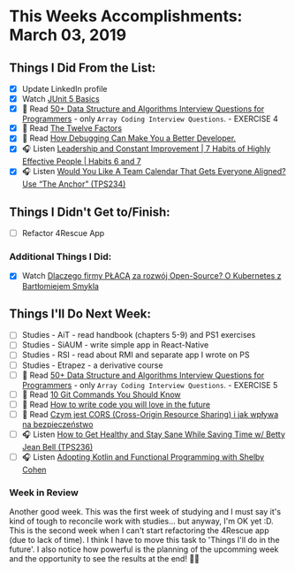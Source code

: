 # This Weeks Accomplishments: March 03, 2019

## Things I Did From the List:

- [x] Update LinkedIn profile
- [x] Watch [JUnit 5 Basics](https://www.youtube.com/watch?v=2E3WqYupx7c&list=PLqq-6Pq4lTTa4ad5JISViSb2FVG8Vwa4o)
- [x] 📗 Read [50+ Data Structure and Algorithms Interview Questions for Programmers](https://hackernoon.com/50-data-structure-and-algorithms-interview-questions-for-programmers-b4b1ac61f5b0) - only `Array Coding Interview Questions`. - EXERCISE 4
- [x] 📗 Read [The Twelve Factors](https://12factor.net/)
- [x] 📗 Read [How Debugging Can Make You a Better Developer.](https://medium.com/swlh/how-debugging-can-make-you-a-better-developer-93db511be8cb)
- [x] 🎧 Listen [Leadership and Constant Improvement | 7 Habits of Highly Effective People | Habits 6 and 7](https://www.youtube.com/watch?v=FQMnTW63NBU)
- [x] 🎧 Listen [Would You Like A Team Calendar That Gets Everyone Aligned? Use “The Anchor” (TPS234)](http://www.asianefficiency.com/podcast/234-the-anchor/)

## Things I Didn't Get to/Finish:

- [ ] Refactor 4Rescue App

### Additional Things I Did:

- [x] Watch [Dlaczego firmy PŁACĄ za rozwój Open-Source? O Kubernetes z Bartłomiejem Smykla](https://www.youtube.com/watch?v=9Kh0cKMq6VM)

## Things I'll Do Next Week:

- [ ] Studies - AiT - read handbook (chapters 5-9) and PS1 exercises
- [ ] Studies - SiAUM - write simple app in React-Native
- [ ] Studies - RSI - read about RMI and separate app I wrote on PS
- [ ] Studies - Etrapez - a derivative course
- [ ] 📗 Read [50+ Data Structure and Algorithms Interview Questions for Programmers](https://hackernoon.com/50-data-structure-and-algorithms-interview-questions-for-programmers-b4b1ac61f5b0) - only `Array Coding Interview Questions`. - EXERCISE 5
- [ ] 📗 Read [10 Git Commands You Should Know](https://towardsdatascience.com/10-git-commands-you-should-know-df54bea1595c)
- [ ] 📗 Read [How to write code you will love in the future](https://medium.freecodecamp.org/how-to-write-code-you-will-love-in-the-future-ee5decae5ce4)
- [ ] 📗 Read [Czym jest CORS (Cross-Origin Resource Sharing) i jak wpływa na bezpieczeństwo](https://sekurak.pl/czym-jest-cors-cross-origin-resource-sharing-i-jak-wplywa-na-bezpieczenstwo/)
- [ ] 🎧 Listen [How to Get Healthy and Stay Sane While Saving Time w/ Betty Jean Bell (TPS236)](http://www.asianefficiency.com/podcast/236-betty-jean-bell/)
- [ ] 🎧 Listen [Adopting Kotlin and Functional Programming with Shelby Cohen](http://talkingkotlin.com/adopting-kotlin-and-functional-programming/)

### Week in Review
Another good week. This was the first week of studying and I must say it's kind of tough to reconcile work with studies... but anyway, I'm OK yet :D. This is the second week when I can't start refactoring the 4Rescue app (due to lack of time). I think I have to move this task to 'Things I'll do in the future'. I also notice how powerful is the planning of the upcomming week and the opportunity to see the results at the end! 👊👊
